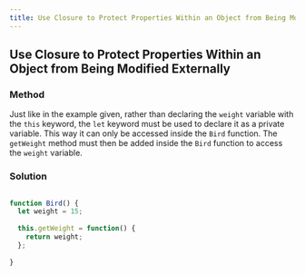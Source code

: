 ```yaml
---
title: Use Closure to Protect Properties Within an Object from Being Modified Externally
---
```

## Use Closure to Protect Properties Within an Object from Being Modified Externally

### Method

Just like in the example given, rather than declaring the `weight` variable with the `this` keyword, the `let` keyword must be used to declare it as a private variable. This way it can only be accessed inside the `Bird` function. The `getWeight` method must then be added inside the `Bird` function to access the `weight` variable. 

### Solution

```javascript

function Bird() {
  let weight = 15;
  
  this.getWeight = function() {
    return weight;
  };
  
}

```

